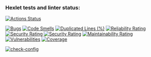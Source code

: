 ### Hexlet tests and linter status:
[![Actions Status](https://github.com/Dmitriy1452/frontend-project-46/actions/workflows/hexlet-check.yml/badge.svg)](https://github.com/Dmitriy1452/frontend-project-46/actions)

[![Bugs](https://sonarcloud.io/api/project_badges/measure?project=Dmitriy1452_frontend-project-46&metric=bugs)](https://sonarcloud.io/summary/new_code?id=Dmitriy1452_frontend-project-46)
[![Code Smells](https://sonarcloud.io/api/project_badges/measure?project=Dmitriy1452_frontend-project-46&metric=code_smells)](https://sonarcloud.io/summary/new_code?id=Dmitriy1452_frontend-project-46)
[![Duplicated Lines (%)](https://sonarcloud.io/api/project_badges/measure?project=Dmitriy1452_frontend-project-46&metric=duplicated_lines_density)](https://sonarcloud.io/summary/new_code?id=Dmitriy1452_frontend-project-46)
[![Reliability Rating](https://sonarcloud.io/api/project_badges/measure?project=Dmitriy1452_frontend-project-46&metric=reliability_rating)](https://sonarcloud.io/summary/new_code?id=Dmitriy1452_frontend-project-46)
[![Security Rating](https://sonarcloud.io/api/project_badges/measure?project=Dmitriy1452_frontend-project-46&metric=security_rating)](https://sonarcloud.io/summary/new_code?id=Dmitriy1452_frontend-project-46)
[![Security Rating](https://sonarcloud.io/api/project_badges/measure?project=Dmitriy1452_frontend-project-46&metric=security_rating)](https://sonarcloud.io/summary/new_code?id=Dmitriy1452_frontend-project-46)
[![Maintainability Rating](https://sonarcloud.io/api/project_badges/measure?project=Dmitriy1452_frontend-project-46&metric=sqale_rating)](https://sonarcloud.io/summary/new_code?id=Dmitriy1452_frontend-project-46)
[![Vulnerabilities](https://sonarcloud.io/api/project_badges/measure?project=Dmitriy1452_frontend-project-46&metric=vulnerabilities)](https://sonarcloud.io/summary/new_code?id=Dmitriy1452_frontend-project-46)
[![Coverage](https://sonarcloud.io/api/project_badges/measure?project=Dmitriy1452_frontend-project-44&metric=coverage)](https://sonarcloud.io/summary/new_code?id=Dmitriy1452_frontend-project-44)

[![check-config](https://github.com/Dmitriy1452/frontend-project-46/actions/workflows/check-config.yml/badge.svg)](https://github.com/Dmitriy1452/frontend-project-46/actions/workflows/check-config.yml)

